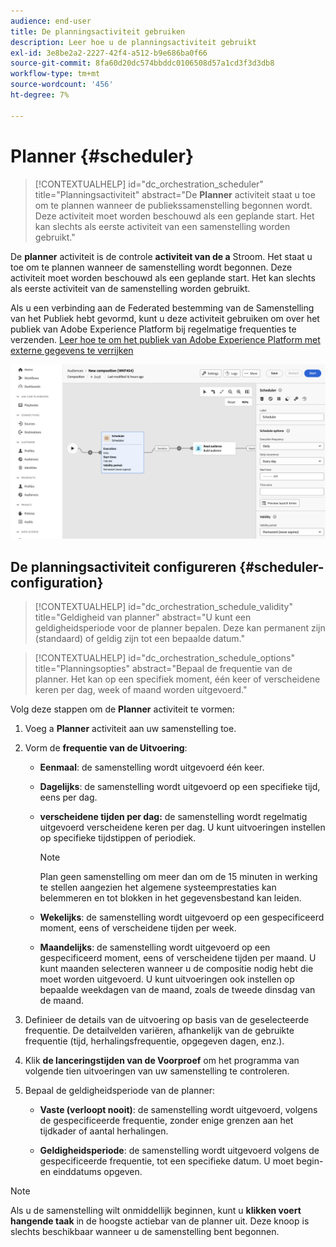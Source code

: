 ```yaml
---
audience: end-user
title: De planningsactiviteit gebruiken
description: Leer hoe u de planningsactiviteit gebruikt
exl-id: 3e8be2a2-2227-42f4-a512-b9e686ba0f66
source-git-commit: 8fa60d20dc574bbddc0106508d57a1cd3f3d3db8
workflow-type: tm+mt
source-wordcount: '456'
ht-degree: 7%

---
```


# Planner {#scheduler}

>[!CONTEXTUALHELP]
>id="dc_orchestration_scheduler"
>title="Planningsactiviteit"
>abstract="De **Planner** activiteit staat u toe om te plannen wanneer de publiekssamenstelling begonnen wordt. Deze activiteit moet worden beschouwd als een geplande start. Het kan slechts als eerste activiteit van een samenstelling worden gebruikt."

De **planner** activiteit is de controle **activiteit van de a** Stroom. Het staat u toe om te plannen wanneer de samenstelling wordt begonnen. Deze activiteit moet worden beschouwd als een geplande start. Het kan slechts als eerste activiteit van de samenstelling worden gebruikt.

Als u een verbinding aan de Federated bestemming van de Samenstelling van het Publiek hebt gevormd, kunt u deze activiteit gebruiken om over het publiek van Adobe Experience Platform bij regelmatige frequenties te verzenden. [ Leer hoe te om het publiek van Adobe Experience Platform met externe gegevens te verrijken ](../../connections/destinations.md)

![](../assets/scheduler.png)

## De planningsactiviteit configureren {#scheduler-configuration}

>[!CONTEXTUALHELP]
>id="dc_orchestration_schedule_validity"
>title="Geldigheid van planner"
>abstract="U kunt een geldigheidsperiode voor de planner bepalen. Deze kan permanent zijn (standaard) of geldig zijn tot een bepaalde datum."

>[!CONTEXTUALHELP]
>id="dc_orchestration_schedule_options"
>title="Planningsopties"
>abstract="Bepaal de frequentie van de planner. Het kan op een specifiek moment, één keer of verscheidene keren per dag, week of maand worden uitgevoerd."

Volg deze stappen om de **Planner** activiteit te vormen:

1. Voeg a **Planner** activiteit aan uw samenstelling toe.

1. Vorm de **frequentie van de Uitvoering**:

   * **Eenmaal**: de samenstelling wordt uitgevoerd één keer.
   * **Dagelijks**: de samenstelling wordt uitgevoerd op een specifieke tijd, eens per dag.
   * **verscheidene tijden per dag:** de samenstelling wordt regelmatig uitgevoerd verscheidene keren per dag. U kunt uitvoeringen instellen op specifieke tijdstippen of periodiek.

     >[!NOTE]
     >
     >Plan geen samenstelling om meer dan om de 15 minuten in werking te stellen aangezien het algemene systeemprestaties kan belemmeren en tot blokken in het gegevensbestand kan leiden.

   * **Wekelijks**: de samenstelling wordt uitgevoerd op een gespecificeerd moment, eens of verscheidene tijden per week.
   * **Maandelijks**: de samenstelling wordt uitgevoerd op een gespecificeerd moment, eens of verscheidene tijden per maand. U kunt maanden selecteren wanneer u de compositie nodig hebt die moet worden uitgevoerd. U kunt uitvoeringen ook instellen op bepaalde weekdagen van de maand, zoals de tweede dinsdag van de maand.

1. Definieer de details van de uitvoering op basis van de geselecteerde frequentie. De detailvelden variëren, afhankelijk van de gebruikte frequentie (tijd, herhalingsfrequentie, opgegeven dagen, enz.).

1. Klik **de lanceringstijden van de Voorproef** om het programma van volgende tien uitvoeringen van uw samenstelling te controleren.

1. Bepaal de geldigheidsperiode van de planner:

   * **Vaste (verloopt nooit)**: de samenstelling wordt uitgevoerd, volgens de gespecificeerde frequentie, zonder enige grenzen aan het tijdkader of aantal herhalingen.

   * **Geldigheidsperiode**: de samenstelling wordt uitgevoerd volgens de gespecificeerde frequentie, tot een specifieke datum. U moet begin- en einddatums opgeven.

>[!NOTE]
>
>Als u de samenstelling wilt onmiddellijk beginnen, kunt u **klikken voert hangende taak** in de hoogste actiebar van de planner uit. Deze knoop is slechts beschikbaar wanneer u de samenstelling bent begonnen.

<!--## Example{#scheduler-example}

In the following example, the activity is configured so that the composition runs several times a day at 9 and 12 AM, every day of the week from October 1st, 2023 to January 1st, 2024.-->
